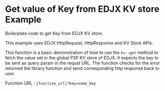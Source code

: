 <!--
title: .'Get value of key from EDJX KV store'
description: 'Boilerplate code to get Key from EDJX KV store'
platform: EDJX
language: Rust
-->

# Get value of Key from EDJX KV store Example

Boilerplate code to get Key from EDJX KV store.

This example uses EDJX HttpRequest, HttpResponse and KV Store APIs.

This function is a basic demonstration of how to use the `kv::get` method to fetch the value set in the global P2P KV store of EDJX. It expects the key to be sent as query param in the requst URL. The function checks for the error returned the library function and send corresponding http response back to user.

Function URL : `{function_url}?key=some_key`
